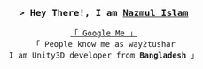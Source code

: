 <!-- Intro  -->
<h3 align="center">
        <samp>&gt; Hey There!, I am
                <b><a target="_blank" href="https://way2tushar.com">Nazmul Islam</a></b>
        </samp>
</h3>


<p align="center"> 
  <samp>
    <a href="https://www.google.com/search?q=way2tushar">「 Google Me 」</a>
    <br>
    「 People know me as way2tushar
    <br>
    I am Unity3D developer from <b>Bangladesh</b> 」
    <br>
    <br>
  </samp>
</p>




<!--
**way2tushar/way2tushar** is a ✨ _special_ ✨ repository because its `README.md` (this file) appears on your GitHub profile.

Here are some ideas to get you started:

- 🔭 I’m currently working on ...
- 🌱 I’m currently learning ...
- 👯 I’m looking to collaborate on ...
- 🤔 I’m looking for help with ...
- 💬 Ask me about ...
- 📫 How to reach me: ...
- 😄 Pronouns: ...
- ⚡ Fun fact: ...
-->

